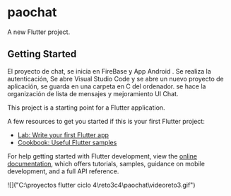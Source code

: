 # paochat

A new Flutter project.

## Getting Started

 El proyecto de chat, se inicia en  FireBase y App Android . Se realiza la autenticación, Se abre Visual Studio Code y se abre un nuevo proyecto de aplicación, se guarda en una carpeta en C del ordenador. se hace la organización de lista de mensajes y mejoramiento UI Chat.

This project is a starting point for a Flutter application.

A few resources to get you started if this is your first Flutter project:

- [Lab: Write your first Flutter app](https://docs.flutter.dev/get-started/codelab)
- [Cookbook: Useful Flutter samples](https://docs.flutter.dev/cookbook)

For help getting started with Flutter development, view the
[online documentation](https://docs.flutter.dev/), which offers tutorials,
samples, guidance on mobile development, and a full API reference.

![]("C:\proyectos flutter ciclo 4\reto3c4\paochat\videoreto3.gif")
